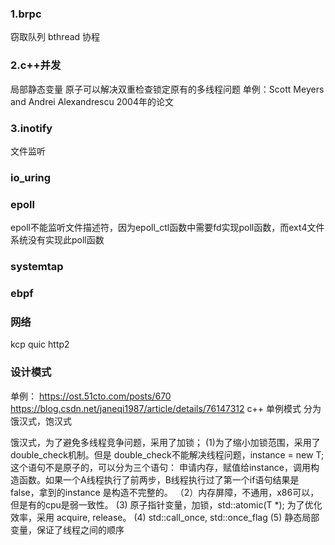 ### 1.brpc
窃取队列
bthread
协程

### 2.c++并发
局部静态变量
原子可以解决双重检查锁定原有的多线程问题
单例：Scott Meyers and Andrei Alexandrescu 2004年的论文


### 3.inotify
文件监听

### io_uring

### epoll
epoll不能监听文件描述符，因为epoll_ctl函数中需要fd实现poll函数，而ext4文件系统没有实现此poll函数

### systemtap

### ebpf

### 网络
kcp quic http2


### 设计模式

单例：
https://ost.51cto.com/posts/670
https://blog.csdn.net/janeqi1987/article/details/76147312
c++ 单例模式
分为饿汉式，饱汉式

饿汉式，为了避免多线程竞争问题，采用了加锁；
(1)为了缩小加锁范围，采用了double_check机制。但是 double_check不能解决线程问题，instance = new T; 这个语句不是原子的，可以分为三个语句：
申请内存，赋值给instance，调用构造函数。如果一个A线程执行了前两步，B线程执行过了第一个if语句结果是false，拿到的instance 是构造不完整的。
（2）内存屏障，不通用，x86可以，但是有的cpu是弱一致性。
(3) 原子指针变量，加锁，std::atomic(T *); 为了优化效率，采用 acquire, release。
(4) std::call_once, std::once_flag 
(5) 静态局部变量，保证了线程之间的顺序
